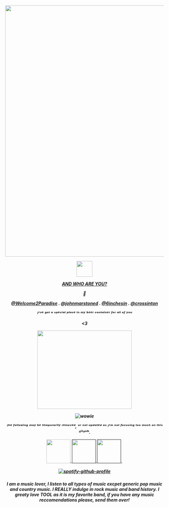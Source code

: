 <h5 align="center">

<p align="center">
  <img width="8000000" height="800" src="https://txt.1001fonts.net/img/txt/b3RmLjg4LmUwZTJkYS5TU0JuWlhRZ2RHOGdaRzhnZEdocGN5QmhaMkZwYml3Z1lXNWtJR0ZuWVdsdUxDQmhaMkZwYmk0Z1FXNWtJSGx2ZFNkc2JDQmpiMjFsSUdKaFkyc3NJR0Z1WkNCcEoyeHNJR0psSUhkaGFYUnBibWN1LjA/eleanora.regular.webp">
</p>

<p align="center">
  <img width="50" height="50" src="https://files.catbox.moe/yy0m9q.png">
</p>

[<ins> AND WHO ARE YOU? </ins>](https://github.com/cheesewezz)

🐴

[@Welcome2Paradise](https://github.com/Welcome2Paradise) . [@johnmarstoned](https://github.com/johnmarstoned) . [@6inchesin](https://github.com/6InchesIn) . [@crossinton](https://github.com/crossinton)

ᴵ'ᵛᵉ ᵍᵒᵗ ᵃ ˢᵖᵉᶜⁱᵃˡ ᵖˡᵃᶜᵉ ⁱⁿ ᵐʸ ᵇᵉᵉʳ ᶜᵒⁿᵗᵃⁱⁿᵉʳ ᶠᵒʳ ᵃˡˡ ᵒᶠ ʸᵒᵘ 

<3

<p align="center">
  <img width="300" height="250" src="https://files.catbox.moe/4i8h0j.png">
</p> 

![wowie](https://komarev.com/ghpvc/?username=cruelseabass&color=yellow)

ᵀʰᵉ ᶠᵒˡˡᵒʷⁱⁿᵍ ᵐᵃʸ ᵇᵉ ᵗᵉᵐᵖᵒʳᵃʳⁱˡʸ ʳᵉᵐᵒᵛᵉᵈ, ᵒʳ ⁿᵒᵗ ᵘᵖᵈᵃᵗᵉᵈ ᵃˢ ᴵ'ᵐ ⁿᵒᵗ ᶠᵒᶜᵘˢⁱⁿᵍ ᵗᵒᵒ ᵐᵘᶜʰ ᵒⁿ ᵗʰⁱˢ ᴳⁱᵗᴴᵘᵇ.

<p style="text-align:center"><a href="https://seabassion.carrd.co/"><img height="76" width="76" src="https://files.catbox.moe/mif0qz.png" /></a>.<a href=""><img height="76" width="76" src="https://files.catbox.moe/q1rjd1.png" /></a>.<a href=""><img height="76" width="76" src="https://files.catbox.moe/tkpebs.png"/></a>.<a

 </h5>
  
  [![spotify-github-profile](https://spotify-github-profile.kittinanx.com/api/view?uid=314lk5plcho6tynqye2qelu5zs5m&cover_image=true&theme=novatorem&show_offline=true&background_color=121212&interchange=true&bar_color=f5f5f5&bar_color_cover=false)](https://spotify-github-profile.kittinanx.com/api/view?uid=314lk5plcho6tynqye2qelu5zs5m&redirect=true)

  <h5 align="center">

*I am a music lover, I listen to all types of music excpet generic pop music and country music. I REALLY indulge in rock music and band history. I greaty love TOOL as it is my favorite band, if you have any music reccomendations please, send them over!*



